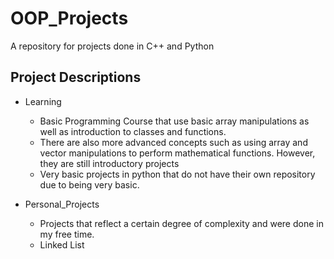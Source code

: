 # OOP_Projects

A repository for projects done in C++ and Python

## Project Descriptions
* Learning

  * Basic Programming Course that use basic array manipulations as well as introduction to classes and functions.
  * There are also more advanced concepts such as using array and vector manipulations to perform mathematical functions. However, they are still introductory projects
  * Very basic projects in python that do not have their own repository due to being very basic.


* Personal_Projects

  * Projects that reflect a certain degree of complexity and were done in my free time.
  * Linked List
